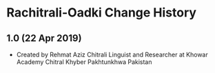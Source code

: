 Rachitrali-Oadki Change History
================================

1.0 (22 Apr 2019)
-----------------
* Created by Rehmat Aziz Chitrali Linguist and Researcher at Khowar Academy Chitral Khyber Pakhtunkhwa Pakistan